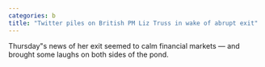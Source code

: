 ```yaml
---
categories: b
title: "Twitter piles on British PM Liz Truss in wake of abrupt exit"
---
```

Thursday"s news of her exit seemed to calm financial markets — and brought some laughs on both sides of the pond.